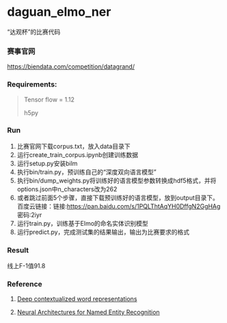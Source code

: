 # daguan_elmo_ner
“达观杯”的比赛代码

### 赛事官网

https://biendata.com/competition/datagrand/

### Requirements:

> Tensor flow = 1.12
>
> h5py

### Run

1. 比赛官网下载corpus.txt，放入data目录下
2. 运行create_train_corpus.ipynb创建训练数据
3. 运行setup.py安装bilm
4. 执行bin/train.py，预训练自己的“深度双向语言模型”
5. 执行bin/dump_weights.py将训练好的语言模型参数转换成hdf5格式，并将options.json中n_characters改为262
6. 或者跳过前面5个步骤，直接下载预训练好的语言模型，放到output目录下。百度云链接：链接:https://pan.baidu.com/s/1PQLThtAqYH0DffgN2GgHAg 密码:2iyr
7. 运行train.py，训练基于Elmo的命名实体识别模型
8. 运行predict.py，完成测试集的结果输出，输出为比赛要求的格式

### Result

线上F-1值91.8

### Reference

1. [Deep contextualized word representations](https://arxiv.org/abs/1802.05365)

2. [Neural Architectures for Named Entity Recognition](https://arxiv.org/abs/1603.01360)
